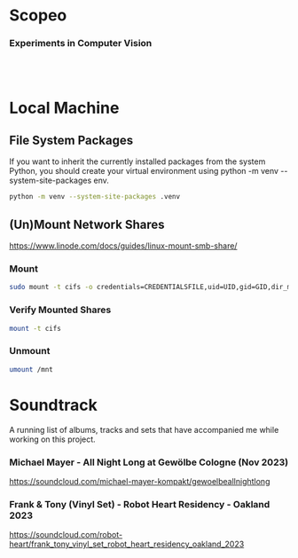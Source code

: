 # Scopeo

### Experiments in Computer Vision

<br><br>


# Local Machine

## File System Packages

If you want to inherit the currently installed packages from the system Python, you should create your virtual environment using python -m venv --system-site-packages env.

```bash
python -m venv --system-site-packages .venv
```

## (Un)Mount Network Shares

https://www.linode.com/docs/guides/linux-mount-smb-share/

### Mount

```bash
sudo mount -t cifs -o credentials=CREDENTIALSFILE,uid=UID,gid=GID,dir_mode=0744,file_mode=0744 //FILESERVER/project /mnt/project
```

### Verify Mounted Shares

```bash
mount -t cifs
```

### Unmount

```bash
umount /mnt
```

# Soundtrack

A running list of albums, tracks and sets that have accompanied me while working on this project.

### Michael Mayer - All Night Long at Gewölbe Cologne (Nov 2023)
https://soundcloud.com/michael-mayer-kompakt/gewoelbeallnightlong

### Frank & Tony (Vinyl Set) - Robot Heart Residency - Oakland 2023
https://soundcloud.com/robot-heart/frank_tony_vinyl_set_robot_heart_residency_oakland_2023

